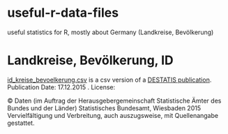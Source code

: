 # useful-r-data-files
useful statistics for R, mostly about Germany (Landkreise, Bevölkerung)

# Landkreise, Bevölkerung, ID
[id_kreise_bevoelkerung.csv](/id_kreise_bevoelkerung.csv) is a csv version of a [DESTATIS publication](https://www.destatis.de/DE/ZahlenFakten/LaenderRegionen/Regionales/Gemeindeverzeichnis/Administrativ/Aktuell/04Kreise.xls?__blob=publicationFile). Publication Date: 17.12.2015 . License:

© Daten (im Auftrag der Herausgebergemeinschaft Statistische Ämter des Bundes und der Länder)
Statistisches Bundesamt, Wiesbaden 2015
Vervielfältigung und Verbreitung, auch auszugsweise, mit Quellenangabe gestattet.

